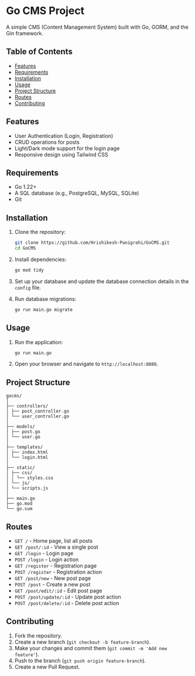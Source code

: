 # Go CMS Project

A simple CMS (Content Management System) built with Go, GORM, and the Gin framework.

## Table of Contents

- [Features](#features)
- [Requirements](#requirements)
- [Installation](#installation)
- [Usage](#usage)
- [Project Structure](#project-structure)
- [Routes](#routes)
- [Contributing](#contributing)

## Features

- User Authentication (Login, Registration)
- CRUD operations for posts
- Light/Dark mode support for the login page
- Responsive design using Tailwind CSS

## Requirements

- Go 1.22+
- A SQL database (e.g., PostgreSQL, MySQL, SQLite)
- Git

## Installation

1. Clone the repository:

    ```sh
    git clone https://github.com/Hrishikesh-Panigrahi/GoCMS.git
    cd GoCMS
    ```

2. Install dependencies:

    ```sh
    go mod tidy
    ```

3. Set up your database and update the database connection details in the `config` file.

4. Run database migrations:

    ```sh
    go run main.go migrate
    ```

## Usage

1. Run the application:

    ```sh
    go run main.go
    ```

2. Open your browser and navigate to `http://localhost:8080`.

## Project Structure
```
gocms/
│
├── controllers/
│ ├── post_controller.go
│ └── user_controller.go
│
├── models/
│ ├── post.go
│ └── user.go
│
├── templates/
│ ├── index.html
│ └── login.html
│
├── static/
│ ├── css/
│ │ └── styles.css
│ └── js/
│ └── scripts.js
│
├── main.go
├── go.mod
└── go.sum
```
## Routes

- `GET /` - Home page, list all posts
- `GET /post/:id` - View a single post
- `GET /login` - Login page
- `POST /login` - Login action
- `GET /register` - Registration page
- `POST /register` - Registration action
- `GET /post/new` - New post page
- `POST /post` - Create a new post
- `GET /post/edit/:id` - Edit post page
- `POST /post/update/:id` - Update post action
- `POST /post/delete/:id` - Delete post action

## Contributing

1. Fork the repository.
2. Create a new branch (`git checkout -b feature-branch`).
3. Make your changes and commit them (`git commit -m 'Add new feature'`).
4. Push to the branch (`git push origin feature-branch`).
5. Create a new Pull Request.


